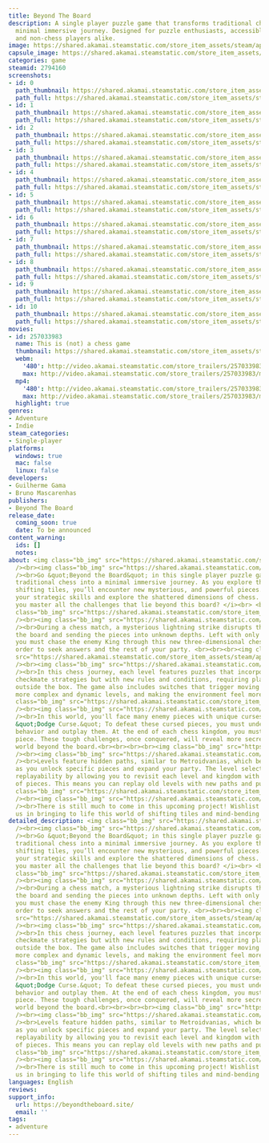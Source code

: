 ```yaml
---
title: Beyond The Board
description: A single player puzzle game that transforms traditional chess into a
  minimal immersive journey. Designed for puzzle enthusiasts, accessible to chess
  and non-chess players alike​.
image: https://shared.akamai.steamstatic.com/store_item_assets/steam/apps/2794160/header.jpg?t=1731027979
capsule_image: https://shared.akamai.steamstatic.com/store_item_assets/steam/apps/2794160/capsule_231x87.jpg?t=1731027979
categories: game
steamid: 2794160
screenshots:
- id: 0
  path_thumbnail: https://shared.akamai.steamstatic.com/store_item_assets/steam/apps/2794160/ss_e1c13bf95f70f7103d68676e2844d66ba4bedd40.600x338.jpg?t=1731027979
  path_full: https://shared.akamai.steamstatic.com/store_item_assets/steam/apps/2794160/ss_e1c13bf95f70f7103d68676e2844d66ba4bedd40.1920x1080.jpg?t=1731027979
- id: 1
  path_thumbnail: https://shared.akamai.steamstatic.com/store_item_assets/steam/apps/2794160/ss_e6a20fdbae45026f2dbdcff704869d36ec5b66fe.600x338.jpg?t=1731027979
  path_full: https://shared.akamai.steamstatic.com/store_item_assets/steam/apps/2794160/ss_e6a20fdbae45026f2dbdcff704869d36ec5b66fe.1920x1080.jpg?t=1731027979
- id: 2
  path_thumbnail: https://shared.akamai.steamstatic.com/store_item_assets/steam/apps/2794160/ss_f542979168cf89c7c589b7d455c1ad9ae0179319.600x338.jpg?t=1731027979
  path_full: https://shared.akamai.steamstatic.com/store_item_assets/steam/apps/2794160/ss_f542979168cf89c7c589b7d455c1ad9ae0179319.1920x1080.jpg?t=1731027979
- id: 3
  path_thumbnail: https://shared.akamai.steamstatic.com/store_item_assets/steam/apps/2794160/ss_887e560c6ecc78bf33c45992e01c774e78796d21.600x338.jpg?t=1731027979
  path_full: https://shared.akamai.steamstatic.com/store_item_assets/steam/apps/2794160/ss_887e560c6ecc78bf33c45992e01c774e78796d21.1920x1080.jpg?t=1731027979
- id: 4
  path_thumbnail: https://shared.akamai.steamstatic.com/store_item_assets/steam/apps/2794160/ss_ca1fe6d91cc42690306bc6b3c4e8e1740ae15d52.600x338.jpg?t=1731027979
  path_full: https://shared.akamai.steamstatic.com/store_item_assets/steam/apps/2794160/ss_ca1fe6d91cc42690306bc6b3c4e8e1740ae15d52.1920x1080.jpg?t=1731027979
- id: 5
  path_thumbnail: https://shared.akamai.steamstatic.com/store_item_assets/steam/apps/2794160/ss_fa52e70ca05216601b1323594faae34805136cc6.600x338.jpg?t=1731027979
  path_full: https://shared.akamai.steamstatic.com/store_item_assets/steam/apps/2794160/ss_fa52e70ca05216601b1323594faae34805136cc6.1920x1080.jpg?t=1731027979
- id: 6
  path_thumbnail: https://shared.akamai.steamstatic.com/store_item_assets/steam/apps/2794160/ss_391da3f8d1d8efb380c257b4bb5c8eb03ae65d6d.600x338.jpg?t=1731027979
  path_full: https://shared.akamai.steamstatic.com/store_item_assets/steam/apps/2794160/ss_391da3f8d1d8efb380c257b4bb5c8eb03ae65d6d.1920x1080.jpg?t=1731027979
- id: 7
  path_thumbnail: https://shared.akamai.steamstatic.com/store_item_assets/steam/apps/2794160/ss_c533ecbb57d7f0e57cf251026a053930c4da2a0c.600x338.jpg?t=1731027979
  path_full: https://shared.akamai.steamstatic.com/store_item_assets/steam/apps/2794160/ss_c533ecbb57d7f0e57cf251026a053930c4da2a0c.1920x1080.jpg?t=1731027979
- id: 8
  path_thumbnail: https://shared.akamai.steamstatic.com/store_item_assets/steam/apps/2794160/ss_a6a8bf8cd27aa9b3e7a2536bf528d7a6dd36174e.600x338.jpg?t=1731027979
  path_full: https://shared.akamai.steamstatic.com/store_item_assets/steam/apps/2794160/ss_a6a8bf8cd27aa9b3e7a2536bf528d7a6dd36174e.1920x1080.jpg?t=1731027979
- id: 9
  path_thumbnail: https://shared.akamai.steamstatic.com/store_item_assets/steam/apps/2794160/ss_b28265809ab3d50fe712b1c80ee642e5f8705356.600x338.jpg?t=1731027979
  path_full: https://shared.akamai.steamstatic.com/store_item_assets/steam/apps/2794160/ss_b28265809ab3d50fe712b1c80ee642e5f8705356.1920x1080.jpg?t=1731027979
- id: 10
  path_thumbnail: https://shared.akamai.steamstatic.com/store_item_assets/steam/apps/2794160/ss_9ddf6894d76ce76762e63e4733cf61b583f1f53c.600x338.jpg?t=1731027979
  path_full: https://shared.akamai.steamstatic.com/store_item_assets/steam/apps/2794160/ss_9ddf6894d76ce76762e63e4733cf61b583f1f53c.1920x1080.jpg?t=1731027979
movies:
- id: 257033983
  name: This is (not) a chess game
  thumbnail: https://shared.akamai.steamstatic.com/store_item_assets/steam/apps/257033983/movie.293x165.jpg?t=1719414007
  webm:
    '480': http://video.akamai.steamstatic.com/store_trailers/257033983/movie480_vp9.webm?t=1719414007
    max: http://video.akamai.steamstatic.com/store_trailers/257033983/movie_max_vp9.webm?t=1719414007
  mp4:
    '480': http://video.akamai.steamstatic.com/store_trailers/257033983/movie480.mp4?t=1719414007
    max: http://video.akamai.steamstatic.com/store_trailers/257033983/movie_max.mp4?t=1719414007
  highlight: true
genres:
- Adventure
- Indie
steam_categories:
- Single-player
platforms:
  windows: true
  mac: false
  linux: false
developers:
- Guilherme Gama
- Bruno Mascarenhas
publishers:
- Beyond The Board
release_date:
  coming_soon: true
  date: To be announced
content_warning:
  ids: []
  notes:
about: <img class="bb_img" src="https://shared.akamai.steamstatic.com/store_item_assets/steam/apps/2794160/extras/About.gif?t=1731027979"
  /><br><img class="bb_img" src="https://shared.akamai.steamstatic.com/store_item_assets/steam/apps/2794160/extras/Header_About.png?t=1731027979"
  /><br>Go &quot;Beyond the Board&quot; in this single player puzzle game that transforms
  traditional chess into a minimal immersive journey. As you explore this land of
  shifting tiles, you’ll encounter new mysterious, and powerful pieces. Challenge
  your strategic skills and explore the shattered dimensions of chess. <br><br><i>Can
  you master all the challenges that lie beyond this board? </i><br> <br><br><img
  class="bb_img" src="https://shared.akamai.steamstatic.com/store_item_assets/steam/apps/2794160/extras/Intro.gif?t=1731027979"
  /><br><img class="bb_img" src="https://shared.akamai.steamstatic.com/store_item_assets/steam/apps/2794160/extras/Header_Story.png?t=1731027979"
  /><br>During a chess match, a mysterious lightning strike disrupts the game, shattering
  the board and sending the pieces into unknown depths. Left with only a single Rook,
  you must chase the enemy King through this new three-dimensional chess realm, in
  order to seek answers and the rest of your party. <br><br><br><img class="bb_img"
  src="https://shared.akamai.steamstatic.com/store_item_assets/steam/apps/2794160/extras/Puzzles.gif?t=1731027979"
  /><br><img class="bb_img" src="https://shared.akamai.steamstatic.com/store_item_assets/steam/apps/2794160/extras/Header_Mecha.png?t=1731027979"
  /><br>In this chess journey, each level features puzzles that incorporate standard
  checkmate strategies but with new rules and conditions, requiring players to think
  outside the box. The game also includes switches that trigger moving blocks, creating
  more complex and dynamic levels, and making the environment feel more alive.<br><br><br><img
  class="bb_img" src="https://shared.akamai.steamstatic.com/store_item_assets/steam/apps/2794160/extras/Pieces.gif?t=1731027979"
  /><br><img class="bb_img" src="https://shared.akamai.steamstatic.com/store_item_assets/steam/apps/2794160/extras/Header_Enm.png?t=1731027979"
  /><br>In this world, you'll face many enemy pieces with unique curses, such as the
  &quot;Dodge Curse.&quot; To defeat these cursed pieces, you must understand their
  behavior and outplay them. At the end of each chess kingdom, you must face a Boss
  piece. These tough challenges, once conquered, will reveal more secrets about the
  world beyond the board.<br><br><br><br><img class="bb_img" src="https://shared.akamai.steamstatic.com/store_item_assets/steam/apps/2794160/extras/Replay.gif?t=1731027979"
  /><br><img class="bb_img" src="https://shared.akamai.steamstatic.com/store_item_assets/steam/apps/2794160/extras/Header_Repl.png?t=1731027979"
  /><br>Levels feature hidden paths, similar to Metroidvanias, which become accessible
  as you unlock specific pieces and expand your party. The level selector enhances
  replayability by allowing you to revisit each level and kingdom with different combinations
  of pieces. This means you can replay old levels with new paths and puzzle solutions.<br><br><br><br><img
  class="bb_img" src="https://shared.akamai.steamstatic.com/store_item_assets/steam/apps/2794160/extras/wish.gif?t=1731027979"
  /><br><img class="bb_img" src="https://shared.akamai.steamstatic.com/store_item_assets/steam/apps/2794160/extras/Header_Wish.png?t=1731027979"
  /><br>There is still much to come in this upcoming project! Wishlist and support
  us in bringing to life this world of shifting tiles and mind-bending puzzles!
detailed_description: <img class="bb_img" src="https://shared.akamai.steamstatic.com/store_item_assets/steam/apps/2794160/extras/About.gif?t=1731027979"
  /><br><img class="bb_img" src="https://shared.akamai.steamstatic.com/store_item_assets/steam/apps/2794160/extras/Header_About.png?t=1731027979"
  /><br>Go &quot;Beyond the Board&quot; in this single player puzzle game that transforms
  traditional chess into a minimal immersive journey. As you explore this land of
  shifting tiles, you’ll encounter new mysterious, and powerful pieces. Challenge
  your strategic skills and explore the shattered dimensions of chess. <br><br><i>Can
  you master all the challenges that lie beyond this board? </i><br> <br><br><img
  class="bb_img" src="https://shared.akamai.steamstatic.com/store_item_assets/steam/apps/2794160/extras/Intro.gif?t=1731027979"
  /><br><img class="bb_img" src="https://shared.akamai.steamstatic.com/store_item_assets/steam/apps/2794160/extras/Header_Story.png?t=1731027979"
  /><br>During a chess match, a mysterious lightning strike disrupts the game, shattering
  the board and sending the pieces into unknown depths. Left with only a single Rook,
  you must chase the enemy King through this new three-dimensional chess realm, in
  order to seek answers and the rest of your party. <br><br><br><img class="bb_img"
  src="https://shared.akamai.steamstatic.com/store_item_assets/steam/apps/2794160/extras/Puzzles.gif?t=1731027979"
  /><br><img class="bb_img" src="https://shared.akamai.steamstatic.com/store_item_assets/steam/apps/2794160/extras/Header_Mecha.png?t=1731027979"
  /><br>In this chess journey, each level features puzzles that incorporate standard
  checkmate strategies but with new rules and conditions, requiring players to think
  outside the box. The game also includes switches that trigger moving blocks, creating
  more complex and dynamic levels, and making the environment feel more alive.<br><br><br><img
  class="bb_img" src="https://shared.akamai.steamstatic.com/store_item_assets/steam/apps/2794160/extras/Pieces.gif?t=1731027979"
  /><br><img class="bb_img" src="https://shared.akamai.steamstatic.com/store_item_assets/steam/apps/2794160/extras/Header_Enm.png?t=1731027979"
  /><br>In this world, you'll face many enemy pieces with unique curses, such as the
  &quot;Dodge Curse.&quot; To defeat these cursed pieces, you must understand their
  behavior and outplay them. At the end of each chess kingdom, you must face a Boss
  piece. These tough challenges, once conquered, will reveal more secrets about the
  world beyond the board.<br><br><br><br><img class="bb_img" src="https://shared.akamai.steamstatic.com/store_item_assets/steam/apps/2794160/extras/Replay.gif?t=1731027979"
  /><br><img class="bb_img" src="https://shared.akamai.steamstatic.com/store_item_assets/steam/apps/2794160/extras/Header_Repl.png?t=1731027979"
  /><br>Levels feature hidden paths, similar to Metroidvanias, which become accessible
  as you unlock specific pieces and expand your party. The level selector enhances
  replayability by allowing you to revisit each level and kingdom with different combinations
  of pieces. This means you can replay old levels with new paths and puzzle solutions.<br><br><br><br><img
  class="bb_img" src="https://shared.akamai.steamstatic.com/store_item_assets/steam/apps/2794160/extras/wish.gif?t=1731027979"
  /><br><img class="bb_img" src="https://shared.akamai.steamstatic.com/store_item_assets/steam/apps/2794160/extras/Header_Wish.png?t=1731027979"
  /><br>There is still much to come in this upcoming project! Wishlist and support
  us in bringing to life this world of shifting tiles and mind-bending puzzles!
languages: English
reviews:
support_info:
  url: https://beyondtheboard.site/
  email: ''
tags:
- adventure
---
```


